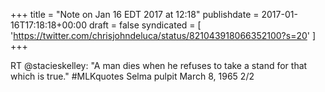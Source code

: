 +++
title = "Note on Jan 16 EDT 2017 at 12:18"
publishdate = 2017-01-16T17:18:18+00:00
draft = false
syndicated = [ 'https://twitter.com/chrisjohndeluca/status/821043918066352100?s=20' ]
+++

RT @stacieskelley: "A man dies when he refuses to take a stand for that which is true." #MLKquotes Selma pulpit March 8, 1965 2/2
